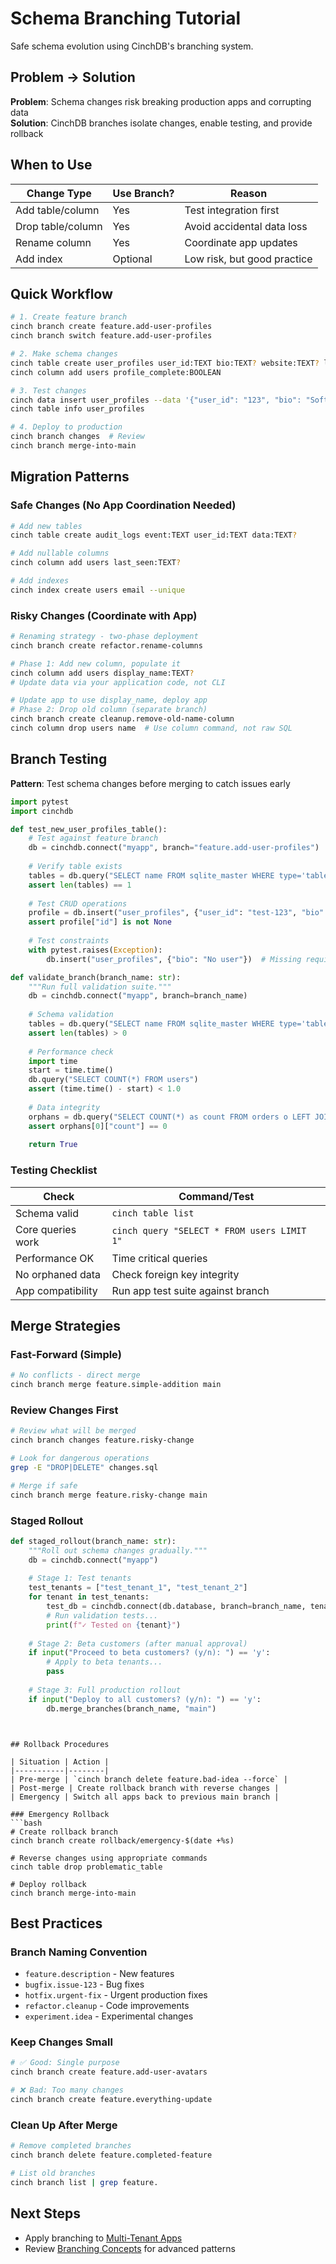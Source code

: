 # Schema Branching Tutorial

Safe schema evolution using CinchDB's branching system.

## Problem → Solution

**Problem**: Schema changes risk breaking production apps and corrupting data  
**Solution**: CinchDB branches isolate changes, enable testing, and provide rollback

## When to Use

| Change Type | Use Branch? | Reason |
|-------------|-------------|--------|
| Add table/column | Yes | Test integration first |
| Drop table/column | Yes | Avoid accidental data loss |
| Rename column | Yes | Coordinate app updates |
| Add index | Optional | Low risk, but good practice |

## Quick Workflow

```bash
# 1. Create feature branch
cinch branch create feature.add-user-profiles
cinch branch switch feature.add-user-profiles

# 2. Make schema changes
cinch table create user_profiles user_id:TEXT bio:TEXT? website:TEXT? location:TEXT? avatar_url:TEXT?
cinch column add users profile_complete:BOOLEAN

# 3. Test changes
cinch data insert user_profiles --data '{"user_id": "123", "bio": "Software developer"}'
cinch table info user_profiles

# 4. Deploy to production
cinch branch changes  # Review
cinch branch merge-into-main
```

## Migration Patterns

### Safe Changes (No App Coordination Needed)
```bash
# Add new tables
cinch table create audit_logs event:TEXT user_id:TEXT data:TEXT?

# Add nullable columns  
cinch column add users last_seen:TEXT?

# Add indexes
cinch index create users email --unique
```

### Risky Changes (Coordinate with App)
```bash
# Renaming strategy - two-phase deployment
cinch branch create refactor.rename-columns

# Phase 1: Add new column, populate it
cinch column add users display_name:TEXT?
# Update data via your application code, not CLI

# Update app to use display_name, deploy app
# Phase 2: Drop old column (separate branch)
cinch branch create cleanup.remove-old-name-column
cinch column drop users name  # Use column command, not raw SQL
```

## Branch Testing

**Pattern**: Test schema changes before merging to catch issues early

```python
import pytest
import cinchdb

def test_new_user_profiles_table():
    # Test against feature branch
    db = cinchdb.connect("myapp", branch="feature.add-user-profiles")
    
    # Verify table exists
    tables = db.query("SELECT name FROM sqlite_master WHERE type='table' AND name='user_profiles'")
    assert len(tables) == 1
    
    # Test CRUD operations
    profile = db.insert("user_profiles", {"user_id": "test-123", "bio": "Test bio"})
    assert profile["id"] is not None
    
    # Test constraints
    with pytest.raises(Exception):
        db.insert("user_profiles", {"bio": "No user"})  # Missing required user_id

def validate_branch(branch_name: str):
    """Run full validation suite."""
    db = cinchdb.connect("myapp", branch=branch_name)
    
    # Schema validation
    tables = db.query("SELECT name FROM sqlite_master WHERE type='table'")
    assert len(tables) > 0
    
    # Performance check  
    import time
    start = time.time()
    db.query("SELECT COUNT(*) FROM users")
    assert (time.time() - start) < 1.0
    
    # Data integrity
    orphans = db.query("SELECT COUNT(*) as count FROM orders o LEFT JOIN users u ON o.user_id = u.id WHERE u.id IS NULL")
    assert orphans[0]["count"] == 0
    
    return True
```

### Testing Checklist

| Check | Command/Test |
|-------|-------------|
| Schema valid | `cinch table list` |
| Core queries work | `cinch query "SELECT * FROM users LIMIT 1"` |
| Performance OK | Time critical queries |
| No orphaned data | Check foreign key integrity |
| App compatibility | Run app test suite against branch |

## Merge Strategies

### Fast-Forward (Simple)
```bash
# No conflicts - direct merge
cinch branch merge feature.simple-addition main
```

### Review Changes First
```bash
# Review what will be merged
cinch branch changes feature.risky-change

# Look for dangerous operations
grep -E "DROP|DELETE" changes.sql

# Merge if safe
cinch branch merge feature.risky-change main
```

### Staged Rollout
```python
def staged_rollout(branch_name: str):
    """Roll out schema changes gradually."""
    db = cinchdb.connect("myapp")
    
    # Stage 1: Test tenants
    test_tenants = ["test_tenant_1", "test_tenant_2"]
    for tenant in test_tenants:
        test_db = cinchdb.connect(db.database, branch=branch_name, tenant=tenant)
        # Run validation tests...
        print(f"✓ Tested on {tenant}")
    
    # Stage 2: Beta customers (after manual approval)
    if input("Proceed to beta customers? (y/n): ") == 'y':
        # Apply to beta tenants...
        pass
    
    # Stage 3: Full production rollout
    if input("Deploy to all customers? (y/n): ") == 'y':
        db.merge_branches(branch_name, "main")
```
```


## Rollback Procedures

| Situation | Action |
|-----------|--------|
| Pre-merge | `cinch branch delete feature.bad-idea --force` |
| Post-merge | Create rollback branch with reverse changes |
| Emergency | Switch all apps back to previous main branch |

### Emergency Rollback
```bash
# Create rollback branch
cinch branch create rollback/emergency-$(date +%s)

# Reverse changes using appropriate commands
cinch table drop problematic_table

# Deploy rollback  
cinch branch merge-into-main
```

## Best Practices

### Branch Naming Convention
- `feature.description` - New features
- `bugfix.issue-123` - Bug fixes  
- `hotfix.urgent-fix` - Urgent production fixes
- `refactor.cleanup` - Code improvements
- `experiment.idea` - Experimental changes

### Keep Changes Small
```bash
# ✅ Good: Single purpose
cinch branch create feature.add-user-avatars

# ❌ Bad: Too many changes
cinch branch create feature.everything-update
```

### Clean Up After Merge
```bash
# Remove completed branches
cinch branch delete feature.completed-feature

# List old branches
cinch branch list | grep feature.
```

## Next Steps

- Apply branching to [Multi-Tenant Apps](multi-tenant-app.md)
- Review [Branching Concepts](../concepts/branching.md) for advanced patterns
